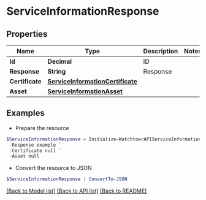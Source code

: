 # ServiceInformationResponse
## Properties

Name | Type | Description | Notes
------------ | ------------- | ------------- | -------------
**Id** | **Decimal** | ID | 
**Response** | **String** | Response | 
**Certificate** | [**ServiceInformationCertificate**](ServiceInformationCertificate.md) |  | 
**Asset** | [**ServiceInformationAsset**](ServiceInformationAsset.md) |  | 

## Examples

- Prepare the resource
```powershell
$ServiceInformationResponse = Initialize-WatchtowrAPIServiceInformationResponse  -Id 1 `
 -Response example `
 -Certificate null `
 -Asset null
```

- Convert the resource to JSON
```powershell
$ServiceInformationResponse | ConvertTo-JSON
```

[[Back to Model list]](../README.md#documentation-for-models) [[Back to API list]](../README.md#documentation-for-api-endpoints) [[Back to README]](../README.md)

